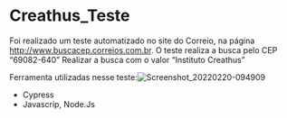 # Creathus_Teste

Foi realizado um teste automatizado no site do Correio, na página http://www.buscacep.correios.com.br.
O teste realiza a busca pelo CEP “69082-640” 
Realizar a busca com o valor “Instituto Creathus”

Ferramenta utilizadas nesse teste:![Screenshot_20220220-094909](https://user-images.githubusercontent.com/84157088/154867910-4a6bac99-4d20-4b84-8173-3269af198f1c.png)

- Cypress
- Javascrip, Node.Js
